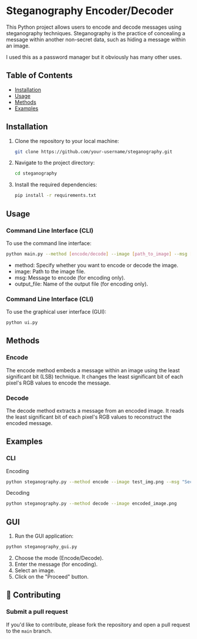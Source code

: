 # Steganography Encoder/Decoder

This Python project allows users to encode and decode messages using steganography techniques. Steganography is the practice of concealing a message within another non-secret data, such as hiding a message within an image.

I used this as a password manager but it obviously has many other uses.

## Table of Contents

- [Installation](#installation)
- [Usage](#usage)
- [Methods](#methods)
- [Examples](#examples)

## Installation

1. Clone the repository to your local machine:

   ```bash
   git clone https://github.com/your-username/steganography.git
2. Navigate to the project directory:
   ```bash
   cd steganography
3. Install the required dependencies:
   ```bash
   pip install -r requirements.txt

## Usage

### Command Line Interface (CLI)

To use the command line interface:

```bash
python main.py --method [encode/decode] --image [path_to_image] --msg [message] --output_file [output_file_name]
```

- method: Specify whether you want to encode or decode the image.
- image: Path to the image file.
- msg: Message to encode (for encoding only).
- output_file: Name of the output file (for encoding only).

### Command Line Interface (CLI)

To use the graphical user interface (GUI):
```bash
python ui.py
```

## Methods

### Encode
The encode method embeds a message within an image using the least significant bit (LSB) technique. It changes the least significant bit of each pixel's RGB values to encode the message.
### Decode
The decode method extracts a message from an encoded image. It reads the least significant bit of each pixel's RGB values to reconstruct the encoded message.

## Examples

### CLI
Encoding
  ```bash
  python steganography.py --method encode --image test_img.png --msg "Secret message" --output_file encoded_image
  ```
Decoding 
  ```bash
  python steganography.py --method decode --image encoded_image.png
  ```
## GUI
1. Run the GUI application:
  ```bash
  python steganography_gui.py
  ```
2. Choose the mode (Encode/Decode).
3. Enter the message (for encoding).
4. Select an image.
5. Click on the "Proceed" button.

## 🤝 Contributing

### Submit a pull request

If you'd like to contribute, please fork the repository and open a pull request to the `main` branch.

